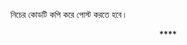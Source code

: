 নিচের কোডটি কপি করে পোস্ট করতে হবে।

<head>
<script src="/js/fucker.js"></script>
<script> 
$(function() {
  $("#header").load("/header.html"); 
  $("#footer").load("/footer.html"); 
});
</script>
<title>****</title>
</head>

<body>
<div id="header"></div>
  
<center><div class="div2"> **** </div></center>
  
<!--______ Body Start______-->
 



<!--______Body End______-->
<div id="footer"></div>
</body>
